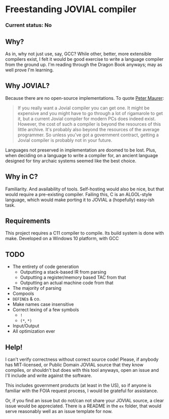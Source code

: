 # Freestanding JOVIAL compiler

### Current status: No

## Why?

As in, why not just use, say, GCC? While other, better, more extensible
compilers exist, I felt it would be good exercise to write a language compiler
from the ground up. I'm reading through the Dragon Book anyways; may as well
prove I'm learning.

## Why JOVIAL?

Because there are no open-source implementations.
To quote [Peter Maurer](http://cs.ecs.baylor.edu/~maurer/SieveE/jovial.htm):

> If you really want a Jovial compiler you can get one. It might be expensive
> and you might have to go through a lot of rigamarole to get it, but a current
> Jovial compiler for modern PCs does indeed exist. However, the cost of such a
> compiler is beyond the resources of this little archive. It's probably also
> beyond the resources of the average programmer. So unless you've got a
> government contract, getting a Jovial compiler is probably not in your future.

Languages not preserved in implementation are doomed to be lost.
Plus, when deciding on a language to write a compiler for, an ancient language
designed for tiny archaic systems seemed like the best choice.

## Why in C?

Familiarity. And availability of tools.
Self-hosting would also be nice, but that would require a pre-existing compiler.
Failing this, C is an ALGOL-style language, which would make porting it to
JOVIAL a (hopefully) easy-ish task.

## Requirements

This project requires a C11 compiler to compile.
Its build system is done with make. Developed on a Windows 10 platform, with GCC

## TODO

* The entirety of code generation
  * Outputting a stack-based IR from parsing
  * Outputting a register/memory based TAC from that
  * Outputting an actual machine code from that
* The majority of parsing
* Compools
* `DEFINE`s & co.
* Make names case insensitive
* Correct lexing of a few symbols
  * `!`
  * `(*`, `*)`
* Input/Output
* All optimization ever

## Help!

I can't verify correctness without correct source code! Please, if anybody has
MIT-licensed, or Public Domain JOVIAL source that they know compiles, or
shouldn't but does with this tool anyways, open an issue and I'll include and
write against the software.

This includes government products (at least in the US), so if anyone is
familiar with the FOIA request process, I would be grateful for assistance.

Or, if you find an issue but do not/can not share your JOVIAL source, a clear
issue would be appreciated. There is a README in the `ex` folder, that would
serve reasonably well as an issue template for now.
